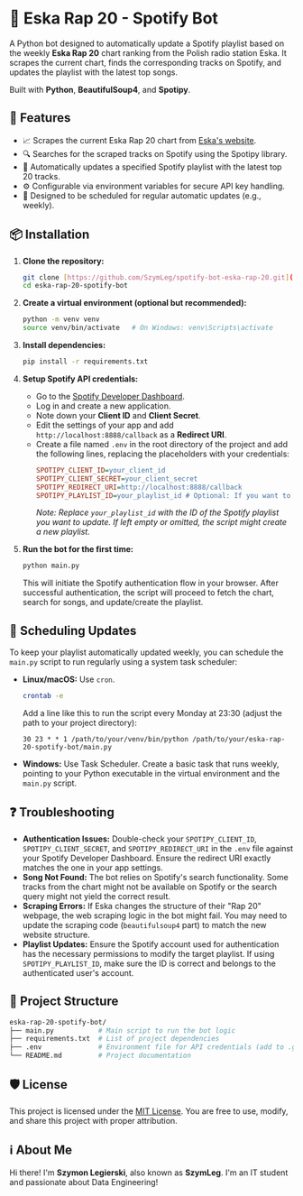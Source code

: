 # 🎵 Eska Rap 20 - Spotify Bot

A Python bot designed to automatically update a Spotify playlist based on the weekly **Eska Rap 20** chart ranking from the Polish radio station Eska. It scrapes the current chart, finds the corresponding tracks on Spotify, and updates the playlist with the latest top songs.

Built with **Python**, **BeautifulSoup4**, and **Spotipy**.

## 🚀 Features

- 📈 Scrapes the current Eska Rap 20 chart from [Eska's website](https://www.eska.pl/rap20/).
- 🔍 Searches for the scraped tracks on Spotify using the Spotipy library.
- 🔄 Automatically updates a specified Spotify playlist with the latest top 20 tracks.
- ⚙️ Configurable via environment variables for secure API key handling.
- 📅 Designed to be scheduled for regular automatic updates (e.g., weekly).

## 📦 Installation

1.  **Clone the repository:**
    ```bash
    git clone [https://github.com/SzymLeg/spotify-bot-eska-rap-20.git](https://github.com/SzymLeg/spotify-bot-eska-rap-20.git)
    cd eska-rap-20-spotify-bot
    ```

2.  **Create a virtual environment (optional but recommended):**
    ```bash
    python -m venv venv
    source venv/bin/activate   # On Windows: venv\Scripts\activate
    ```

3.  **Install dependencies:**
    ```bash
    pip install -r requirements.txt
    ```

4.  **Setup Spotify API credentials:**
    * Go to the [Spotify Developer Dashboard](https://developer.spotify.com/dashboard/).
    * Log in and create a new application.
    * Note down your **Client ID** and **Client Secret**.
    * Edit the settings of your app and add `http://localhost:8888/callback` as a **Redirect URI**.
    * Create a file named `.env` in the root directory of the project and add the following lines, replacing the placeholders with your credentials:
        ```ini
        SPOTIPY_CLIENT_ID=your_client_id
        SPOTIPY_CLIENT_SECRET=your_client_secret
        SPOTIPY_REDIRECT_URI=http://localhost:8888/callback
        SPOTIPY_PLAYLIST_ID=your_playlist_id # Optional: If you want to use an existing playlist ID
        ```
        *Note: Replace `your_playlist_id` with the ID of the Spotify playlist you want to update. If left empty or omitted, the script might create a new playlist.*

5.  **Run the bot for the first time:**
    ```bash
    python main.py
    ```
    This will initiate the Spotify authentication flow in your browser. After successful authentication, the script will proceed to fetch the chart, search for songs, and update/create the playlist.

## 📅 Scheduling Updates

To keep your playlist automatically updated weekly, you can schedule the `main.py` script to run regularly using a system task scheduler:

* **Linux/macOS:** Use `cron`.
    ```bash
    crontab -e
    ```
    Add a line like this to run the script every Monday at 23:30 (adjust the path to your project directory):
    ```cron
    30 23 * * 1 /path/to/your/venv/bin/python /path/to/your/eska-rap-20-spotify-bot/main.py
    ```
* **Windows:** Use Task Scheduler. Create a basic task that runs weekly, pointing to your Python executable in the virtual environment and the `main.py` script.

## ❓ Troubleshooting

* **Authentication Issues:** Double-check your `SPOTIPY_CLIENT_ID`, `SPOTIPY_CLIENT_SECRET`, and `SPOTIPY_REDIRECT_URI` in the `.env` file against your Spotify Developer Dashboard. Ensure the redirect URI exactly matches the one in your app settings.
* **Song Not Found:** The bot relies on Spotify's search functionality. Some tracks from the chart might not be available on Spotify or the search query might not yield the correct result.
* **Scraping Errors:** If Eska changes the structure of their "Rap 20" webpage, the web scraping logic in the bot might fail. You may need to update the scraping code (`beautifulsoup4` part) to match the new website structure.
* **Playlist Updates:** Ensure the Spotify account used for authentication has the necessary permissions to modify the target playlist. If using `SPOTIPY_PLAYLIST_ID`, make sure the ID is correct and belongs to the authenticated user's account.

## 📁 Project Structure

```bash
eska-rap-20-spotify-bot/
├── main.py           # Main script to run the bot logic
├── requirements.txt  # List of project dependencies
├── .env              # Environment file for API credentials (add to .gitignore!)
└── README.md         # Project documentation
```

## 🛡️ License
This project is licensed under the [MIT License](LICENSE). You are free to use, modify, and share this project with proper attribution.

## ℹ️ About Me

Hi there! I'm **Szymon Legierski**, also known as **SzymLeg**. I'm an IT student and passionate about Data Engineering!
